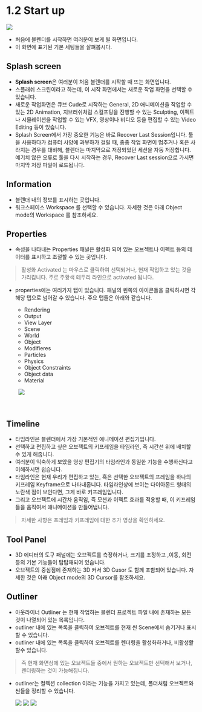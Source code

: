 # 1.2 Start up 
<image src="https://github.com/onmind/ob/blob/main/Image/Interface_start.png?raw=true" with="400" hight="300">

- 처음에 블렌더를 시작하면 여러분이 보게 될 화면입니다. 
- 이 화면에 표기된 기본 세팅들을 살펴봅시다. 

## Splash screen 
- **Splash screen**은 여러분이 처음 블렌더를 시작할 때 뜨는 화면입니다.
- 스플래쉬 스크린이라고 하는데, 이 시작 화면에서는 새로운 작업 화면을 선택할 수 있습니다. 
- 새로운 작업화면은 큐브 Cude로 시작하는 General, 2D 애니메이션을 작업할 수 있는 2D Animation, 지브러쉬처럼 스컬프팅을 진행할 수 있는 Sculpting, 이펙트나 시뮬레이션을 작업할 수 있는 VFX, 영상이나 비디오 등을 편집할 수 있는 Video Editing 등이 있습니다. 
- Splash Screen에서 가장 중요한 기능은 바로 Recover Last Session입니다. 툴을 사용하다가 컴퓨터 사양에 과부하가 걸릴 때, 종종 작업 화면이 멈추거나 혹은 사라지는 경우를 대비해, 블렌더는 마지막으로 저장되었던 세션을 자동 저장합니다. 예기치 않은 오류로 툴을 다시 시작하는 경우, Recover Last session으로 가시면 마지막 저장 파일이 로드됩니다. 

## Information
- 블랜더 내의 정보를 표시하는 곳입니다. 
- 워크스페이스 Workspace 를 선택할 수 있습니다. 자세한 것은 아래 Object mode의  Workspace 를 참조하세요. 

## Properties 
- 속성을 나타내는 Properties 패널은 활성화 되어 있는 오브젝트나 이펙트 등의 데이터를 표시하고 조절할 수 있는 곳입니다. 
> 활성화 Activated 는 마우스로 클릭하여 선택되거나, 현재 작업하고 있는 것을 가리킵니다. 주로 주황색 테두리 라인으로 activated 됩니다. 
- properties에는 여러가지 탭이 있습니다. 패널의 왼쪽의 아이콘들을 클릭하시면 각 해당 탭으로 넘어갈 수 있습니다. 주요 탭들은 아래와 같습니다. 
	- Rendering 
	- Output 
	- View Layer
	- Scene 
	- World 
	- Object 
	- Modifieres 
	- Particles 
	- Physics 
	- Object Constraints 
	- Object data 
	- Material 
	
	&nbsp;
	<image src="https://github.com/onmind/ob/blob/main/Image/Properties.gif?raw=true" with="300" hight="200">

&nbsp;

## Timeline 
- 타임라인은 블렌더에서 가장 기본적인 애니메이션 편집기입니다. 
- 선택하고 편집하고 싶은 오브젝트의 키프레임을 타임라인, 즉 시간선 위에 배치할 수 있게 해줍니다. 
- 여러분이 익숙하게 보았을 영상 편집기의 타임라인과 동일한 기능을 수행하신다고 이해하시면 쉽습니다. 
- 타임라인은 현재 우리가 편집하고 있는, 혹은 선택한 오브젝트의 프레임을 하나의 키프레임 Keyframe으로 나타내줍니다. 타임라인상에 보이는 다이아몬드 형태의 노란색 점이 보인다면, 그게 바로 키프레임입니다. 
- 그리고 오브젝트에 시간차 움직임, 즉 모션과 이펙트 효과를 적용할 때, 이 키프레임들을 움직여서 애니메이션을 만들어냅니다. 
> 자세한 사항은 프레임과 키프레임에 대한 추가 영상을 확인하세요. 

## Tool Panel 
- 3D 에디터의 도구 패널에는 오브젝트를 측정하거나, 크기를 조정하고 ,이동, 회전 등의 기본 기능들이 탑탑재되어 있습니다. 
- 오브젝트의 중심점에 존재하는 3D 커서 3D Cusor 도 함께 포함되어 있습니다. 자세한 것은 아래 Object mode의 3D Cursor를 참조하세요. 

## Outliner 
- 아웃라이너 Outliner 는 현재 작업하는 블렌더 프로젝트 파일 내에 존재하는 모든 것이 나열되어 있는 목록입니다. 
- outliner 내에 있는 목록을 클릭하여 오브젝트를 현재 씬 Scene에서 숨기거나 표시할 수 있습니다. 
- outliner 내에 있는 목록을 클릭하여 오브젝트를 렌더링을 활성화하거나, 비활성활 할수 있습니다. 
> 즉 현재 화면상에 있는 오브젝트들 중에서 원하는 오브젝트만 선택해서 보거나, 렌더링하는 것이 가능해집니다.  
- outliner는 컬렉션 collection 이라는 기능을 가지고 있는데, 폴더처럼 오브젝트와 씬들을 정리할 수 있습니다.  

	<image src="https://docs.blender.org/manual/en/2.80/_images/scene-layout_collections_introduction_scene-collection.png" with="300" hight="200">
	<image src="https://docs.blender.org/manual/en/2.80/_images/scene-layout_collections_introduction_scene-organization.png" with="300" hight="200">
	<image src="https://docs.blender.org/manual/en/2.80/_images/scene-layout_collections_introduction_venn-diagram.png" with="300" hight="200">


